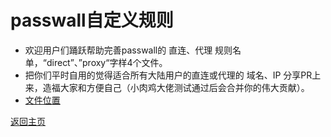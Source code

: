 # passwall自定义规则

* 欢迎用户们踊跃帮助完善passwall的 直连、代理 规则名单，“direct”、”proxy“字样4个文件。           
* 把你们平时自用的觉得适合所有大陆用户的直连或代理的 域名、IP 分享PR上来，造福大家和方便自己（小肉鸡大佬测试通过后会合并你的伟大贡献）。                
* [文件位置](https://github.com/xiaorouji/openwrt-passwall/tree/luci/luci-app-passwall/root/usr/share/passwall/rules)                 

[返回主页](https://boduoyejieyi666.github.io/whonolikeboduoyejieyi/)         
